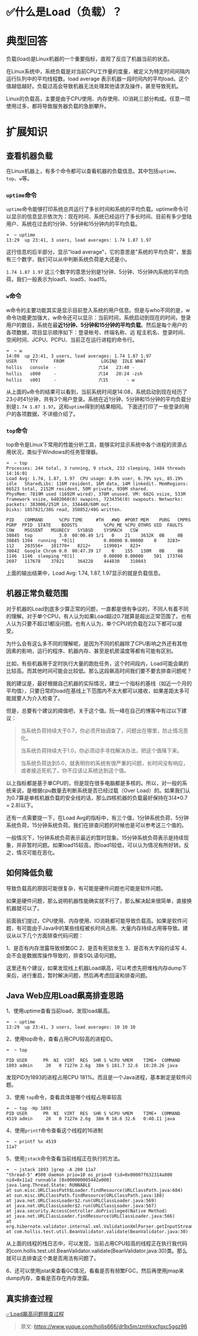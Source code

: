 # ✅什么是Load（负载）？


# 典型回答
负载(load)是Linux机器的一个重要指标，直观了反应了机器当前的状态。

在Linux系统中，系统负载是对当前CPU工作量的度量，被定义为特定时间间隔内运行队列中的平均线程数。load average 表示机器一段时间内的平均load。这个值越低越好。负载过高会导致机器无法处理其他请求及操作，甚至导致死机。

Linux的负载高，主要是由于CPU使用、内存使用、IO消耗三部分构成。任意一项使用过多，都将导致服务器负载的急剧攀升。


# 扩展知识


## 查看机器负载

在Linux机器上，有多个命令都可以查看机器的负载信息。其中包括`uptime`、`top`、`w`等。


### `uptime`命令

`uptime`命令能够打印系统总共运行了多长时间和系统的平均负载。uptime命令可以显示的信息显示依次为：现在时间、系统已经运行了多长时间、目前有多少登陆用户、系统在过去的1分钟、5分钟和15分钟内的平均负载。

```
➜  ~ uptime
13:29  up 23:41, 3 users, load averages: 1.74 1.87 1.97
```

这行信息的后半部分，显示"load average"，它的意思是"系统的平均负荷"，里面有三个数字，我们可以从中判断系统负荷是大还是小。

`1.74 1.87 1.97` 这三个数字的意思分别是1分钟、5分钟、15分钟内系统的平均负荷。我们一般表示为load1、load5、load15。


### `w`命令

w命令的主要功能其实是显示目前登入系统的用户信息。但是与who不同的是，w命令功能更加强大，w命令还可以显示：当前时间，系统启动到现在的时间，登录用户的数目，系统在最**近1分钟、5分钟和15分钟的平均负载**。然后是每个用户的各项数据，项目显示顺序如下：登录帐号、终端名称、远 程主机名、登录时间、空闲时间、JCPU、PCPU、当前正在运行进程的命令行。

```
➜  ~ w
14:08  up 23:41, 3 users, load averages: 1.74 1.87 1.97
USER     TTY      FROM              LOGIN@  IDLE WHAT
hollis   console  -                六14   23:40 -
hollis   s000     -                六14   20:24 -zsh
hollis   s001     -                六15       - w
```

从上面的`w`命令的结果可以看到，当前系统时间是14:08，系统启动到现在经历了23小时41分钟，共有3个用户登录。系统在近1分钟、5分钟和15分钟的平均负载分别是`1.74 1.87 1.97`。这和`uptime`得到的结果相同。 下面还打印了一些登录的用户的各项数据，不详细介绍了。


### `top`命令

top命令是Linux下常用的性能分析工具，能够实时显示系统中各个进程的资源占用状况，类似于Windows的任务管理器。

```
➜  ~ top
Processes: 244 total, 3 running, 9 stuck, 232 sleeping, 1484 threads                                                                                                                               14:16:01
Load Avg: 1.74, 1.87, 1.97  CPU usage: 8.0% user, 6.79% sys, 85.19% idle   SharedLibs: 116M resident, 16M data, 14M linkedit. MemRegions: 66523 total, 2152M resident, 50M private, 930M shared.
PhysMem: 7819M used (1692M wired), 370M unused. VM: 682G vsize, 533M framework vsize, 6402060(0) swapins, 7234356(0) swapouts. Networks: packets: 383006/251M in, 334448/60M out.
Disks: 1057821/38G read, 350852/40G written.

PID    COMMAND      %CPU TIME     #TH   #WQ  #PORT MEM    PURG   CMPRS  PGRP  PPID  STATE    BOOSTS          %CPU_ME %CPU_OTHRS UID  FAULTS    COW    MSGSENT   MSGRECV   SYSBSD    SYSMACH   CSW
30845  top          3.0  00:00.49 1/1   0    21    3632K  0B     0B     30845 1394  running  *0[1]           0.00000 0.00000    0    3283+     112    203556+   101770+   8212+     119901+   823+
30842  Google Chrom 0.0  00:47.39 17    0    155   130M   0B     0B     1146  1146  sleeping *0[1]           0.00000 0.00000    501  173746    2697   117678    37821     364228    444830    310043
```

上面的输出结果中，Load Avg: 1.74, 1.87, 1.97显示的就是负载信息。


## 机器正常负载范围

对于机器的Load到底多少算正常的问题，一直都是很有争议的，不同人有着不同的理解。对于单个CPU，有人认为如果Load超过0.7就算是超出正常范围了。也有人认为只要不超过1都没问题。也有人认为，单个CPU的负载在2以下都可以接受。

为什么会有这么多不同的理解呢，是因为不同的机器除了CPU影响之外还有其他因素的影响，运行的程序、机器内存、甚至是机房温度等都有可能有区别。

比如，有些机器用于定时执行大量的跑批任务，这个时间段内，Load可能会飙的比较高。而其他时间可能会比较低。那么这段飙高时间我们要不要去排查问题呢？

我的建议是，最好根据自己机器的实际情况，建立一个指标的基线（如近一个月的平均值），只要日常的load在基线上下范围内不太大都可以接收，如果差距太多可能就要人为介入检查了。

但是，总要有个建议的阈值吧，关于这个值。阮一峰在自己的博客中有过以下建议：

> 当系统负荷持续大于0.7，你必须开始调查了，问题出在哪里，防止情况恶化。
>  
> 当系统负荷持续大于1.0，你必须动手寻找解决办法，把这个值降下来。
>  
> 当系统负荷达到5.0，就表明你的系统有很严重的问题，长时间没有响应，或者接近死机了。你不应该让系统达到这个值。


以上指标都是基于单CPU的，但是现在很多电脑都是多核的。所以，对一般的系统来说，是根据cpu数量去判断系统是否已经过载（Over Load）的。如果我们认为0.7算是单核机器负载的安全线的话，那么四核机器的负载最好保持在3(4*0.7 = 2.8)以下。

还有一点需要提一下，在Load Avg的指标中，有三个值，1分钟系统负荷、5分钟系统负荷，15分钟系统负荷。我们在排查问题的时候也是可以参考这三个值的。

一般情况下，1分钟系统负荷表示最近的暂时现象。15分钟系统负荷表示是持续现象，并非暂时问题。如果load15较高，而load1较低，可以认为情况有所好转。反之，情况可能在恶化。


## 如何降低负载

导致负载高的原因可能很复杂，有可能是硬件问题也可能是软件问题。

如果是硬件问题，那么说明机器性能确实就不行了，那么解决起来很简单，直接换机器就可以了。

前面我们提过，CPU使用、内存使用、IO消耗都可能导致负载高。如果是软件问题，有可能由于Java中的某些线程被长时间占用、大量内存持续占用等导致。建议从以下几个方面排查代码问题：

1、是否有内存泄露导致频繁GC 
2、是否有死锁发生 
3、是否有大字段的读写 
4、会不会是数据库操作导致的，排查SQL语句问题。

这里还有个建议，如果发现线上机器Load飙高，可以考虑先把堆栈内存dump下来后，进行重启，暂时解决问题，然后再考虑回滚和排查问题。


## Java Web应用Load飙高排查思路

1、使用uptime查看当前load，发现load飙高。

```
➜  ~ uptime
13:29  up 23:41, 3 users, load averages: 10 10 10
```

2、使用top命令，查看占用CPU较高的进程ID。

```
➜  ~ top

PID USER      PR  NI  VIRT  RES  SHR S %CPU %MEM    TIME+  COMMAND
1893 admin     20   0 7127m 2.6g  38m S 181.7 32.6  10:20.26 java
```

发现PID为1893的进程占用CPU 181%。而且是一个Java进程，基本断定是软件问题。

3、使用 `top`命令，查看具体是哪个线程占用率较高

```
➜  ~ top -Hp 1893
PID USER      PR  NI  VIRT  RES  SHR S %CPU %MEM    TIME+  COMMAND
4519 admin     20   0 7127m 2.6g  38m R 18.6 32.6   0:40.11 java
```

4、使用`printf`命令查看这个线程的16进制

```
➜  ~ printf %x 4519
11a7
```

5、使用`jstack`命令查看当前线程正在执行的方法。

```
➜  ~ jstack 1893 |grep -A 200 11a7
"thread-5" #500 daemon prio=10 os_prio=0 tid=0x00007f632314a800 nid=0x11a2 runnable [0x000000005442a000]
java.lang.Thread.State: RUNNABLE
at sun.misc.URLClassPath$Loader.findResource(URLClassPath.java:684)
at sun.misc.URLClassPath.findResource(URLClassPath.java:188)
at java.net.URLClassLoader$2.run(URLClassLoader.java:569)
at java.net.URLClassLoader$2.run(URLClassLoader.java:567)
at java.security.AccessController.doPrivileged(Native Method)
at java.net.URLClassLoader.findResource(URLClassLoader.java:566)
at org.hibernate.validator.internal.xml.ValidationXmlParser.getInputStreamForPath(ValidationXmlParser.java:248)
at com.hollis.test.util.BeanValidator.validate(BeanValidator.java:30)
```

从上面的线程的栈日志中，可以发现，当前占用CPU较高的线程正在执行我代码的com.hollis.test.util.BeanValidator.validate(BeanValidator.java:30)类。那么就可以去排查这个类是否用法有问题了。

6、还可以使用jstat来查看GC情况，看看是否有频繁FGC，然后再使用jmap来dump内存，查看是否存在内存泄露。


## 真实排查过程

[✅Load飙高问题排查过程](https://www.yuque.com/hollis666/dr9x5m/uq7bul?view=doc_embed)


> 原文: <https://www.yuque.com/hollis666/dr9x5m/zmhkxcfgxc5ggz96>